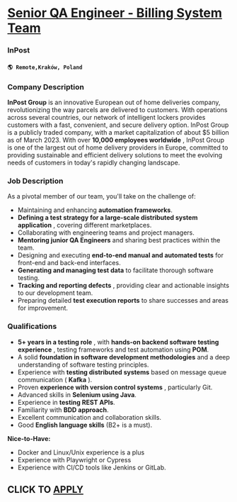 # [Senior QA Engineer - Billing System Team](https://www.remotewlb.com/apply/senior-qa-engineer-billing-system-team)  
### InPost  
#### `🌎 Remote,Kraków, Poland`  

### **Company Description**

 **InPost Group** is an innovative European out of home deliveries company, revolutionizing the way parcels are delivered to customers. With operations across several countries, our network of intelligent lockers provides customers with a fast, convenient, and secure delivery option. InPost Group is a publicly traded company, with a market capitalization of about $5 billion as of March 2023. With over **10,000 employees worldwide** , InPost Group is one of the largest out of home delivery providers in Europe, committed to providing sustainable and efficient delivery solutions to meet the evolving needs of customers in today's rapidly changing landscape.

### **Job Description**

As a pivotal member of our team, you'll take on the challenge of:

  * Maintaining and enhancing **automation frameworks**.
  *  **Defining a test strategy for a large-scale distributed system application** , covering different marketplaces.
  * Collaborating with engineering teams and project managers.
  *  **Mentoring junior QA Engineers** and sharing best practices within the team.
  * Designing and executing **end-to-end manual and automated tests** for front-end and back-end interfaces.
  *  **Generating and managing test data** to facilitate thorough software testing.
  *  **Tracking and reporting defects** , providing clear and actionable insights to our development team. 
  * Preparing detailed **test execution reports** to share successes and areas for improvement.

###  **Qualifications**

  *  **5+ years in a testing role** , with **hands-on backend software testing experience** , testing frameworks and test automation using **POM**. 
  * A solid **foundation in software development methodologies** and a deep understanding of software testing principles.
  * Experience with **testing distributed systems** based on message queue communication ( **Kafka** ).
  * Proven **experience with version control systems** , particularly Git. 
  * Advanced skills in **Selenium using Java**.
  * Experience in **testing REST APIs**.
  * Familiarity with **BDD approach**.
  * Excellent communication and collaboration skills.
  * Good **English language skills** (B2+ is a must). 

**Nice-to-Have:**

  * Docker and Linux/Unix experience is a plus
  * Experience with Playwright or Cypress
  * Experience with CI/CD tools like Jenkins or GitLab.

  
## CLICK TO [APPLY](https://www.remotewlb.com/apply/senior-qa-engineer-billing-system-team)

